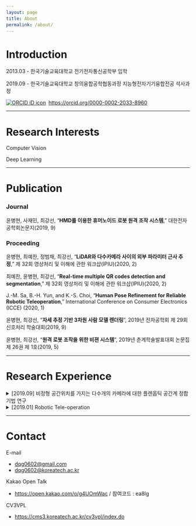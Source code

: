 ```yaml
---
layout: page
title: About
permalink: /about/
---
```


# Introduction

2013.03 - 한국기술교육대학교 전기전자통신공학부 입학

2019.09 - 한국기술교육대학교 창의융합공학협동과정 지능형전자기기융합전공 석사과정

<div itemscope itemtype="https://schema.org/Person"><a itemprop="sameAs" content="https://orcid.org/0000-0002-2033-8960" href="https://orcid.org/0000-0002-2033-8960" target="orcid.widget" rel="me noopener noreferrer" style="vertical-align:top;"><img src="https://orcid.org/sites/default/files/images/orcid_16x16.png" style="width:1em;margin-right:.5em;" alt="ORCID iD icon">https://orcid.org/0000-0002-2033-8960</a></div>

---
# Research Interests

Computer Vision

Deep Learning

---
# Publication

### Journal

윤병현, 사재민, 최강선, “**HMD를 이용한 휴머노이드 로봇 원격 조작 시스템**,” 대한전자공학회논문지(2019, 9)

### Proceeding

윤병현, 최예찬, 정범채, 최강선, “**LiDAR와 다수카메라 사이의 외부 파라미터 근사 추정**,” 제 32회 영상처리 및 이해에 관한 워크샵(IPIU)(2020, 2)

최예찬, 윤병현, 최강선, “**Real-time multiple QR codes detection and segmentation**,” 제 32회 영상처리 및 이해에 관한 워크샵(IPIU)(2020, 2)

J.-M. Sa, B.-H. Yun, and K.-S. Choi, “**Human Pose Refinement for Reliable Robotic Teleoperation**,” International Conference on Consumer Electronics (ICCE) (2020, 1)

윤병현, 최강선, “**자세 추정 기반 3차원 사람 모델 렌더링**”, 2019년 전자공학회 제 29회 신호처리 학술대회(2019, 9)

윤병현, 최강선, “**원격 로봇 조작을 위한 비젼 시스템**”, 2019년 춘계학술발표대회 논문집 제 26권 제 1호(2019, 5)

---
# Research Experience

<details>
<summary>[2019.09] 비정형 공간위치를 가지는 다수개의 카메라에 대한 플렌옵틱 공간계 정합 기법 연구</summary>
<div markdown="1">

![REextrinsic](/Assets/images/Reextrinsic.png?raw=true)

2019.09 ~ 2019.12

**임의의 위치에 있는 여러 카메라 간의 Extrinsic calibration 기법 연구**

MATLAB

</div>
</details>

<details>
<summary>[2019.01] Robotic Tele-operation</summary>
<div markdown="1">

[![Watch the video](https://img.youtube.com/vi/4ebNS0GxQME/maxresdefault.jpg)](https://youtu.be/4ebNS0GxQME)

2019.01 ~ 2019.10

**원격지의 로봇을 제어하기 위한 Teleoperation System 개발**

MATLAB, C++, ROS programming

</div>
</details>

---
# Contact

E-mail
- dqg0602@gmail.com
- dqg0602@koreatech.ac.kr

Kakao Open Talk
- https://open.kakao.com/o/g4UOmWac /  참여코드 : ea8lg

CV3VPL
- https://cms3.koreatech.ac.kr/cv3vpl/index.do
